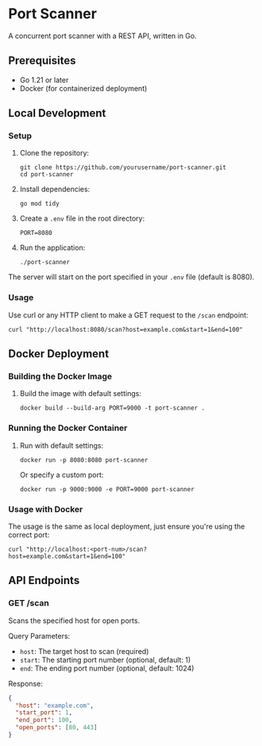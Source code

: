 # Port Scanner

A concurrent port scanner with a REST API, written in Go.

## Prerequisites

- Go 1.21 or later
- Docker (for containerized deployment)

## Local Development

### Setup

1. Clone the repository:
    ```
    git clone https://github.com/yourusername/port-scanner.git
    cd port-scanner
    ```
2. Install dependencies:
    ```
    go mod tidy
    ```
3. Create a `.env` file in the root directory:
    ```
    PORT=8080
    ```
4. Run the application:
    ```
    ./port-scanner
    ```

The server will start on the port specified in your `.env` file (default is 8080).

### Usage

Use curl or any HTTP client to make a GET request to the `/scan` endpoint:
```
curl "http://localhost:8080/scan?host=example.com&start=1&end=100"
```

## Docker Deployment

### Building the Docker Image

1. Build the image with default settings:
    ``` 
    docker build --build-arg PORT=9000 -t port-scanner .
    ```
### Running the Docker Container

1. Run with default settings:
    ```
    docker run -p 8080:8080 port-scanner
    ```
    Or specify a custom port:
    ```
    docker run -p 9000:9000 -e PORT=9000 port-scanner
    ```
### Usage with Docker

The usage is the same as local deployment, just ensure you're using the correct port:
```
curl "http://localhost:<port-num>/scan?host=example.com&start=1&end=100"
```

## API Endpoints

### GET /scan

Scans the specified host for open ports.

Query Parameters:
- `host`: The target host to scan (required)
- `start`: The starting port number (optional, default: 1)
- `end`: The ending port number (optional, default: 1024)

Response:
```json
{
  "host": "example.com",
  "start_port": 1,
  "end_port": 100,
  "open_ports": [80, 443]
}